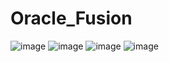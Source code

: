 # Oracle_Fusion
![image](https://user-images.githubusercontent.com/79009772/228785837-9b0c0bc7-ceb2-42a5-8ea8-fd0bbb73c611.png)
![image](https://user-images.githubusercontent.com/79009772/228786562-c615ac6b-24f1-4456-adb4-6b3df207fbea.png)
![image](https://user-images.githubusercontent.com/79009772/228788082-1041f8e3-13c3-454b-964c-da52a6f692d9.png)
![image](https://user-images.githubusercontent.com/79009772/228828617-d4a3b8cd-1361-4cb2-9eb0-013f588d0613.png)






